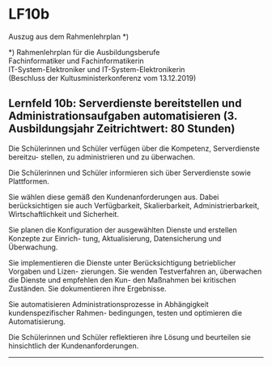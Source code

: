 # LF10b
Auszug aus dem Rahmenlehrplan *)

*) Rahmenlehrplan für die Ausbildungsberufe  
Fachinformatiker und Fachinformatikerin  
IT-System-Elektroniker und IT-System-Elektronikerin  
(Beschluss der Kultusministerkonferenz vom 13.12.2019) 

## Lernfeld 10b: Serverdienste bereitstellen und Administrationsaufgaben automatisieren (3. Ausbildungsjahr Zeitrichtwert: 80 Stunden)

Die Schülerinnen und Schüler verfügen über die Kompetenz, Serverdienste bereitzu-
stellen, zu administrieren und zu überwachen. 
 
Die Schülerinnen und Schüler informieren sich über Serverdienste sowie Plattformen. 
 
Sie wählen diese gemäß den Kundenanforderungen aus. Dabei berücksichtigen sie auch 
Verfügbarkeit, Skalierbarkeit, Administrierbarkeit, Wirtschaftlichkeit und Sicherheit. 
 
Sie planen die Konfiguration der ausgewählten Dienste und erstellen Konzepte zur Einrich-
tung, Aktualisierung, Datensicherung und Überwachung.  
 
Sie implementieren die Dienste unter Berücksichtigung betrieblicher Vorgaben und Lizen-
zierungen. Sie wenden Testverfahren an, überwachen die Dienste und empfehlen den Kun-
den Maßnahmen bei kritischen Zuständen. Sie dokumentieren ihre Ergebnisse. 
 
Sie automatisieren Administrationsprozesse in Abhängigkeit kundenspezifischer Rahmen-
bedingungen, testen und optimieren die Automatisierung. 
 
Die Schülerinnen und Schüler reflektieren ihre Lösung und beurteilen sie hinsichtlich der 
Kundenanforderungen. 

---